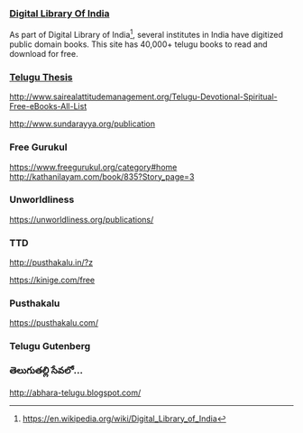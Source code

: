 <!--
.. title: తెలుగు పుస్తకాలు ఉచితంగా లభించే వెబ్‌సైట్లు (Websites To Dowload Telugu Books For Free)
.. slug: telugu-books-free-download-sites
.. date: 2020-04-05 21:33:00 UTC+05:30
.. tags:
.. category:
.. link:
.. description:
.. type:
-->

### [Digital Library Of India](https://ndl.iitkgp.ac.in/)

As part of Digital Library of India[^1], several institutes in India have digitized public domain books. This site has 40,000+ telugu books to read and download for free.


### [Telugu Thesis](http://www.teluguthesis.com/p/blog-page_20.html)


http://www.sairealattitudemanagement.org/Telugu-Devotional-Spiritual-Free-eBooks-All-List


http://www.sundarayya.org/publication



### Free Gurukul

https://www.freegurukul.org/category#home
http://kathanilayam.com/book/835?Story_page=3


### Unworldliness

https://unworldliness.org/publications/


### TTD

http://pusthakalu.in/?z


https://kinige.com/free


### Pusthakalu

https://pusthakalu.com/


### Telugu Gutenberg


### తెలుగుతల్లి సేవలో...

http://abhara-telugu.blogspot.com/


[^1]: https://en.wikipedia.org/wiki/Digital_Library_of_India
